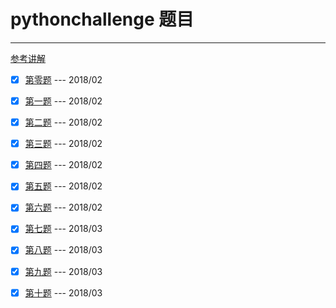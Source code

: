 # pythonchallenge 题目

---

[参考讲解](http://www.kongwiki.online/%E6%8A%80%E6%9C%AF/2018/02/10/pythonchallenge.html)

* [x] [第零题](https://github.com/KongWiKi/pythonchallenge/blob/master/0x00.py)      --- 2018/02
* [x] [第一题](https://github.com/KongWiKi/pythonchallenge/blob/master/0x01.py)      --- 2018/02
* [x] [第二题](https://github.com/KongWiKi/pythonchallenge/blob/master/0x02.py)      --- 2018/02
* [x] [第三题](https://github.com/KongWiKi/pythonchallenge/blob/master/0x03.py)      --- 2018/02
* [x] [第四题](https://github.com/KongWiKi/pythonchallenge/blob/master/0x04.py)      --- 2018/02
* [x] [第五题](https://github.com/KongWiKi/pythonchallenge/blob/master/0x05.py)      --- 2018/02
* [x] [第六题](https://github.com/KongWiKi/pythonchallenge/blob/master/0x06.py)      --- 2018/02
* [x] [第七题](https://github.com/KongWiKi/pythonchallenge/blob/master/0x07.py)      --- 2018/03
* [x] [第八题](https://github.com/KongWiKi/pythonchallenge/blob/master/0x08.py)      --- 2018/03
* [x] [第九题](https://github.com/KongWiKi/pythonchallenge/blob/master/0x09.py)      --- 2018/03
* [x] [第十题](https://github.com/KongWiKi/pythonchallenge/blob/master/0x10.py)      --- 2018/03




